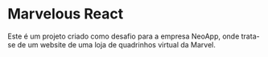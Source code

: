 # Marvelous React

Este é um projeto criado como desafio para a empresa NeoApp, onde trata-se de um website de uma loja de quadrinhos virtual da Marvel.